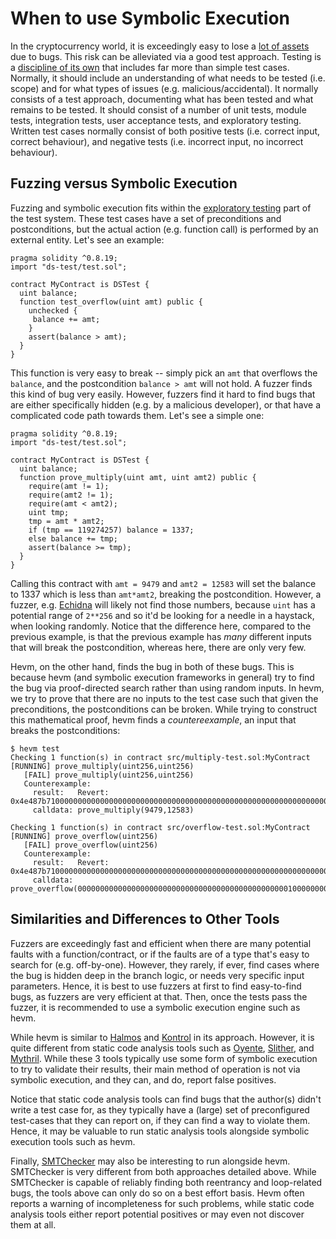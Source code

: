 # When to use Symbolic Execution

In the cryptocurrency world, it is exceedingly easy to lose a [lot of
assets](https://chainsec.io/defi-hacks/) due to bugs. This risk can be alleviated
via a good test approach. Testing is a [discipline of its
own](https://en.wikipedia.org/wiki/Software_testing) that includes far more
than simple test cases. Normally, it should include an understanding of what
needs to be tested (i.e. scope) and for what types of issues (e.g.
malicious/accidental). It normally consists of a test approach, documenting
what has been tested and what remains to be tested. It should consist of a
number of unit tests, module tests, integration tests, user acceptance tests,
and exploratory testing. Written test cases normally consist of both positive
tests (i.e. correct input, correct behaviour), and negative tests (i.e.
incorrect input, no incorrect behaviour).

## Fuzzing versus Symbolic Execution

Fuzzing and symbolic execution fits within the [exploratory
testing](https://en.wikipedia.org/wiki/Exploratory_testing) part of
the test system. These test cases have a set of preconditions and
postconditions, but the actual action (e.g. function call) is performed by an
external entity. Let's see an example:

```solidity
pragma solidity ^0.8.19;
import "ds-test/test.sol";

contract MyContract is DSTest {
  uint balance;
  function test_overflow(uint amt) public {
    unchecked {
     balance += amt;
    }
    assert(balance > amt);
  }
}
```

This function is very easy to break -- simply pick an `amt` that overflows the
`balance`, and the postcondition `balance > amt` will not hold. A fuzzer finds this kind of bug very easily.
However, fuzzers find it hard to find bugs that are either specifically hidden (e.g. by a malicious developer),
or that have a complicated code path towards them. Let's see a simple one:


```solidity
pragma solidity ^0.8.19;
import "ds-test/test.sol";

contract MyContract is DSTest {
  uint balance;
  function prove_multiply(uint amt, uint amt2) public {
    require(amt != 1);
    require(amt2 != 1);
    require(amt < amt2);
    uint tmp;
    tmp = amt * amt2;
    if (tmp == 119274257) balance = 1337;
    else balance += tmp;
    assert(balance >= tmp);
  }
}
```

Calling this contract with `amt = 9479` and `amt2 = 12583` will set the balance
to 1337 which is less than `amt*amt2`, breaking the postcondition. However, a
fuzzer, e.g. [Echidna](https://github.com/crytic/echidna) will likely not find
those numbers, because `uint` has a potential range of `2**256` and so it'd be
looking for a needle in a haystack, when looking randomly. Notice that the
difference here, compared to the previous example, is that the previous example
has _many_ different inputs that will break the postcondition, whereas here,
there are only very few.

Hevm, on the other hand, finds the bug in both of these bugs. This is because
hevm (and symbolic execution frameworks in general) try to find the bug via
proof-directed search rather than using random inputs. In hevm, we try to prove
that there are no inputs to the test case such that given the preconditions, the
postconditions can be broken. While trying to construct this mathematical proof,
hevm finds a _countereexample_, an  input that breaks the postconditions:


```
$ hevm test
Checking 1 function(s) in contract src/multiply-test.sol:MyContract
[RUNNING] prove_multiply(uint256,uint256)
   [FAIL] prove_multiply(uint256,uint256)
   Counterexample:
     result:   Revert: 0x4e487b710000000000000000000000000000000000000000000000000000000000000001
     calldata: prove_multiply(9479,12583)

Checking 1 function(s) in contract src/overflow-test.sol:MyContract
[RUNNING] prove_overflow(uint256)
   [FAIL] prove_overflow(uint256)
   Counterexample:
     result:   Revert: 0x4e487b710000000000000000000000000000000000000000000000000000000000000001
     calldata: prove_overflow(00000000000000000000000000000000000000000000000100000000000000000182dad8c17bd5e89e8043a08ada90a6d5efdee4425f85cb863109783e158ba4fba908a0e6fae6c6b51002)
```

## Similarities and Differences to Other Tools

Fuzzers are exceedingly fast and efficient when there are many potential faults
with a function/contract, or if the faults are of a type that's easy to search
for (e.g. off-by-one). However, they rarely, if ever, find cases where the bug
is hidden deep in the branch logic, or needs very specific input parameters.
Hence, it is best to use fuzzers at first to find easy-to-find bugs, as fuzzers
are very efficient at that. Then, once the tests pass the fuzzer, it is
recommended to use a symbolic execution engine such as hevm.

While hevm is similar to [Halmos](https://github.com/a16z/halmos) and
[Kontrol](https://docs.runtimeverification.com/kontrol/overview/readme) in its
approach. However, it is quite different from static code analysis tools such
as [Oyente](https://github.com/enzymefinance/oyente),
[Slither](https://github.com/crytic/slither), and
[Mythril](https://github.com/ConsenSys/mythril). While these 3 tools typically
use some form of symbolic execution to try to validate their results, their
main method of operation is not via symbolic execution, and they can, and do,
report false positives.

Notice that static code analysis tools can find bugs that the author(s) didn't
write a test case for, as they typically have a (large) set of preconfigured
test-cases that they can report on, if they can find a way to violate them. Hence,
it may be valuable to run static analysis tools alongside symbolic execution tools
such as hevm.

Finally,
[SMTChecker](https://github.com/ethereum/solidity/blob/develop/docs/smtchecker.rst)
may also be interesting to run alongside hevm. SMTChecker is very different
from both approaches detailed above. While SMTChecker is capable of reliably
finding both reentrancy and loop-related bugs, the tools above can only do so
on a best effort basis. Hevm often reports a warning of incompleteness for
such problems, while static code analysis tools either report potential
positives or may even not discover them at all.
